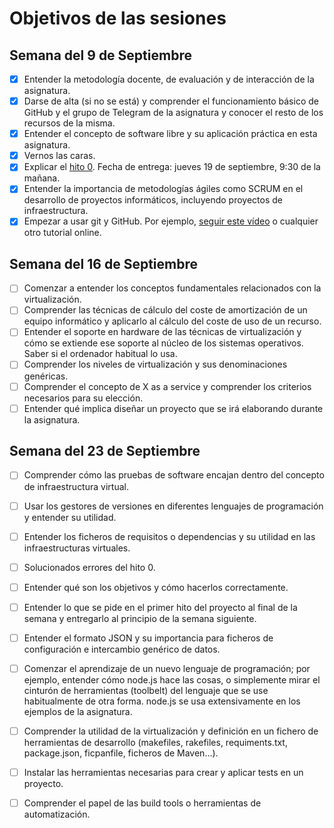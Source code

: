 # Objetivos de las sesiones

## Semana del 9 de Septiembre

- [x] Entender la metodología docente, de evaluación y de interacción de la asignatura.
- [x] Darse de alta (si no se está) y comprender el funcionamiento básico de GitHub y el
   grupo de Telegram de la asignatura y conocer el resto de los recursos de la misma.
- [x] Entender el concepto de software libre y su aplicación práctica en esta asignatura.
- [x] Vernos las caras.
- [x] Explicar el
   [hito 0](http://jj.github.io/IV/documentos/proyecto/0.Repositorio). Fecha
   de entrega: jueves 19 de septiembre, 9:30 de la mañana.
- [x] Entender la importancia de metodologías ágiles como SCRUM en el
   desarrollo de proyectos informáticos, incluyendo proyectos de
   infraestructura.
- [x] Empezar a usar git y GitHub. Por ejemplo,
  [seguir este vídeo](https://www.youtube.com/watch?v=gmXyJI01qa8) o
   cualquier otro tutorial online.

## Semana del 16 de Septiembre

- [ ] Comenzar a entender los conceptos fundamentales relacionados con la virtualización.
- [ ] Comprender las técnicas de cálculo del coste de amortización de un equipo informático y aplicarlo al cálculo del coste de uso de un recurso.
- [ ] Entender el soporte en hardware de las técnicas de virtualización y cómo se extiende ese soporte al núcleo de los sistemas operativos. Saber si el ordenador habitual lo usa.
- [ ] Comprender los niveles de virtualización y sus denominaciones genéricas.
- [ ] Comprender el concepto de X as a service y comprender los criterios necesarios para su elección.
- [ ] Entender qué implica diseñar un proyecto que se irá elaborando durante la asignatura.

## Semana del 23 de Septiembre

- [ ] Comprender cómo las pruebas de software encajan dentro del concepto de infraestructura virtual.
- [ ] Usar los gestores de versiones en diferentes lenguajes de programación y entender su utilidad.
- [ ] Entender los ficheros de requisitos o dependencias y su utilidad en las infraestructuras virtuales.

- [ ] Solucionados errores del hito 0.
- [ ] Entender qué son los objetivos y cómo hacerlos correctamente.
- [ ] Entender lo que se pide en el primer hito del proyecto al final de la semana y entregarlo al principio de la semana siguiente.
- [ ] Entender el formato JSON y su importancia para ficheros de configuración e intercambio genérico de datos.
- [ ] Comenzar el aprendizaje de un nuevo lenguaje de programación; por ejemplo, entender cómo node.js hace las cosas, o simplemente mirar el cinturón de herramientas (toolbelt) del lenguaje que se use habitualmente de otra forma. node.js se usa extensivamente en los ejemplos de la asignatura.
- [ ] Comprender la utilidad de la virtualización y definición en un fichero de herramientas de desarrollo (makefiles, rakefiles, requiments.txt, package.json, ficpanfile, ficheros de Maven...).
- [ ] Instalar las herramientas necesarias para crear y aplicar tests en un proyecto.
- [ ] Comprender el papel de las build tools o herramientas de automatización.
